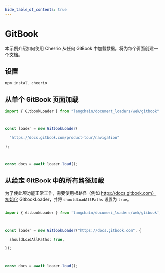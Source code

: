 ```yaml
---
hide_table_of_contents: true
---
```


# GitBook

本示例介绍如何使用 Cheerio 从任何 GitBook 中加载数据。将为每个页面创建一个文档。

## 设置

```bash npm2yarn
npm install cheerio

```


## 从单个 GitBook 页面加载

```typescript
import { GitbookLoader } from "langchain/document_loaders/web/gitbook";



const loader = new GitbookLoader(

  "https://docs.gitbook.com/product-tour/navigation"

);



const docs = await loader.load();

```


## 从给定 GitBook 中的所有路径加载

为了使此项功能正常工作，需要使用根路径（例如 https://docs.gitbook.com）初始化 GitbookLoader，并将 `shouldLoadAllPaths` 设置为 `true`。

```typescript

import { GitbookLoader } from "langchain/document_loaders/web/gitbook";



const loader = new GitbookLoader("https://docs.gitbook.com", {

  shouldLoadAllPaths: true,

});



const docs = await loader.load();

```

